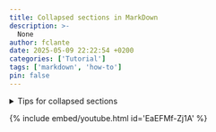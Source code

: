 ```yaml
---
title: Collapsed sections in MarkDown
description: >-
  None
author: fclante
date: 2025-05-09 22:22:54 +0200
categories: ['Tutorial']
tags: ['markdown', 'how-to']
pin: false
---
```


<details>

<summary>Tips for collapsed sections</summary>

### You can add a header

You can add text within a collapsed section.

You can add an image or a code block, too.

```ruby
   puts "Hello World"
```

</details>

{% include embed/youtube.html id='EaEFMf-Zj1A' %}